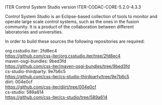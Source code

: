 ITER Control System Studio version ITER-CODAC-CORE-5.2.0-4.3.3

Control System Studio is an Eclipse-based collection of tools
to monitor and operate large scale control systems, such as the
ones in the fusion community. It is a product of the collaboration
between different laboratories and universities.

In order to build these sources the following repositories are required:

org.csstudio.iter: 2fd8ec4  
<https://github.com/css-iter/org.csstudio.iter/tree/2fd8ec4>  
maven-osgi-bundles: 9bed3fd  
<https://github.com/css-iter/maven-osgi-bundles/tree/9bed3fd>  
cs-studio-thirdparty: 9e7b6c5  
<https://github.com/css-iter/cs-studio-thirdparty/tree/9e7b6c5>  
diirt: 004e0cf  
<https://github.com/css-iter/diirt/tree/004e0cf>  
cs-studio: 589a614  
<https://github.com/css-iter/cs-studio/tree/589a614>  
